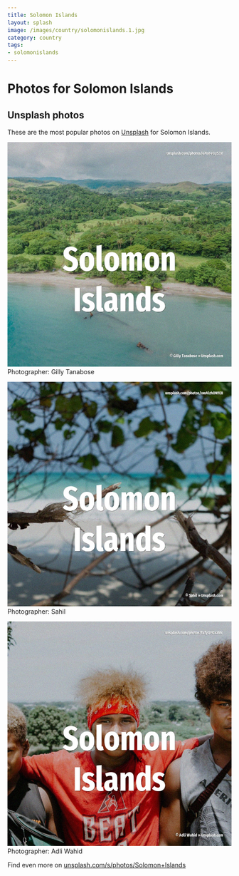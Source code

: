 ```yaml
---
title: Solomon Islands
layout: splash
image: /images/country/solomonislands.1.jpg
category: country
tags:
- solomonislands
---
```

# Photos for Solomon Islands
 
## Unsplash photos
These are the most popular photos on [Unsplash](https://unsplash.com) for Solomon Islands.
 
![Solomon Islands](/images/country/solomonislands.1.jpg)
Photographer:  Gilly Tanabose
 
![Solomon Islands](/images/country/solomonislands.2.jpg)
Photographer:  Sahil
 
![Solomon Islands](/images/country/solomonislands.3.jpg)
Photographer:  Adli Wahid
 
Find even more on [unsplash.com/s/photos/Solomon+Islands](https://unsplash.com/s/photos/Solomon+Islands)
 
